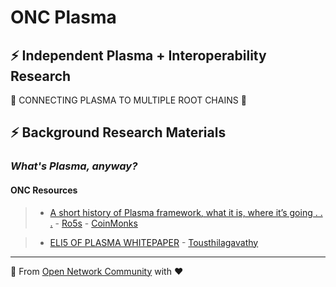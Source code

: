 # ONC Plasma

## ⚡ Independent Plasma + Interoperability Research  

🔮 CONNECTING PLASMA TO MULTIPLE ROOT CHAINS 🔮

## ⚡ Background Research Materials

### *What's Plasma, anyway?* 

#### ONC Resources

> * [A short history of Plasma framework, what it is, where it’s going . . .](https://medium.com/coinmonks/a-short-history-of-plasma-framework-what-it-is-where-its-going-16920d0376a) - [Ro5s](https://medium.com/coinmonks) - [CoinMonks](https://medium.com/coinmonks)


> * [ELI5 OF PLASMA WHITEPAPER](https://medium.com/@tousthilagavathy/eli5-of-plasma-whitepaper-72e7570829a) - [Tousthilagavathy](https://medium.com/@tousthilagavathy/eli5-of-plasma-whitepaper-72e7570829a)




_______________________________________________________________________________________________
👊 From [Open Network Community](https://forum.omgnetwork.org/) with ❤️

